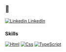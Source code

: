 ## 👋

[![Linkedin](https://i.sstatic.net/gVE0j.png) LinkedIn]([https://www.linkedin.com/](https://www.linkedin.com/in/vitoralvesdev/))

### Skills

[![Html](https://img.shields.io/badge/HTML-e34c26?style=flat&logo=html5&logoColor=white)]([])
[![Css](https://img.shields.io/badge/CSS-563d7c?&style=flat&logo=css3&logoColor=white)]([])
[![TypeScript](https://img.shields.io/badge/TypeScript-3178C6?style=flat&logo=typescript&logoColor=white)]([])


<!--
**vitoralvesdev/VitorAlvesDev** is a ✨ _special_ ✨ repository because its `README.md` (this file) appears on your GitHub profile.

Here are some ideas to get you started:

- 🔭 I’m currently working on ...
- 🌱 I’m currently learning ...
- 👯 I’m looking to collaborate on ...
- 🤔 I’m looking for help with ...
- 💬 Ask me about ...
- 📫 How to reach me: ...
- 😄 Pronouns: ...
- ⚡ Fun fact: ...
-->
